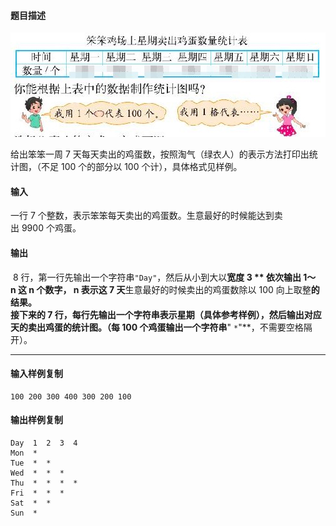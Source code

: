 #### 题目描述

![](20210203154801_60944.png)

给出笨笨一周 7 天每天卖出的鸡蛋数，按照淘气（绿衣人）的表示方法打印出统计图，（不足 100 个的部分以 100 个计），具体格式见样例。  

#### 输入

一行 7 个整数，表示笨笨每天卖出的鸡蛋数。生意最好的时候能达到卖出 9900 个鸡蛋。

#### 输出

 8 行，第一行先输出一个字符串`"Day"`，然后从小到大以**宽度 3 ** 依次输出 1～n 这 n 个数字， n 表示这 7 天**生意最好的时候卖出的鸡蛋数除以 100 向上取整**的结果。  
接下来的 7 行，每行先输出一个字符串表示星期（具体参考样例），然后输出对应天的卖出鸡蛋的统计图。（每 100 个鸡蛋输出一个字符串**" `*`"**，不需要空格隔开）。  

___

#### 输入样例复制

```
100 200 300 400 300 200 100
```

#### 输出样例复制

```
Day  1  2  3  4
Mon  *
Tue  *  *
Wed  *  *  *
Thu  *  *  *  *
Fri  *  *  *
Sat  *  *
Sun  *
```